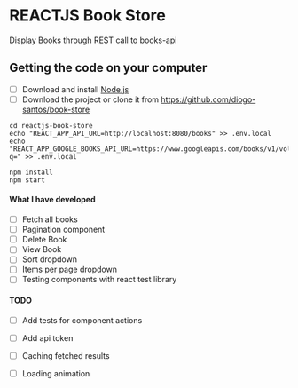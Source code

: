 # REACTJS Book Store
Display Books through REST call to books-api

## Getting the code on your computer
- [ ] Download and install <a href="https://nodejs.org/en/download/" target="_blank">Node.js</a>
- [ ] Download the project or clone it from https://github.com/diogo-santos/book-store
```
cd reactjs-book-store
echo "REACT_APP_API_URL=http://localhost:8080/books" >> .env.local
echo "REACT_APP_GOOGLE_BOOKS_API_URL=https://www.googleapis.com/books/v1/volumes?q=" >> .env.local
```
```
npm install
npm start
```

#### What I have developed
- [ ] Fetch all books
- [ ] Pagination component
- [ ] Delete Book
- [ ] View Book
- [ ] Sort dropdown
- [ ] Items per page dropdown
- [ ] Testing components with react test library

#### TODO
- [ ] Add tests for component actions
- [ ] Add api token
- [ ] Caching fetched results
- [ ] Loading animation

